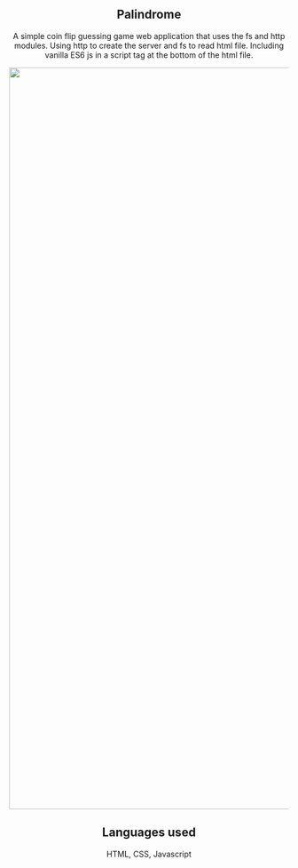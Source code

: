 <section>
  <h1 align="center">Palindrome</h1>
<p align="center">
  A simple coin flip guessing game web application that uses the fs and http modules. Using http to create the server and fs to read html file. 
 Including vanilla ES6 js in a script tag at the bottom of the html file.

</p>

<section align="center">
  <img width="1336" alt="Screen Shot 2022-06-02 at 11 52 43 PM" src="https://user-images.githubusercontent.com/102041426/172070292-093a6811-a259-4eda-a28f-4d9d30c3fc60.png">

  </section>


</section>

<h2 align="center"> Languages used</h2>
<p align="center"> HTML, CSS, Javascript </p>
